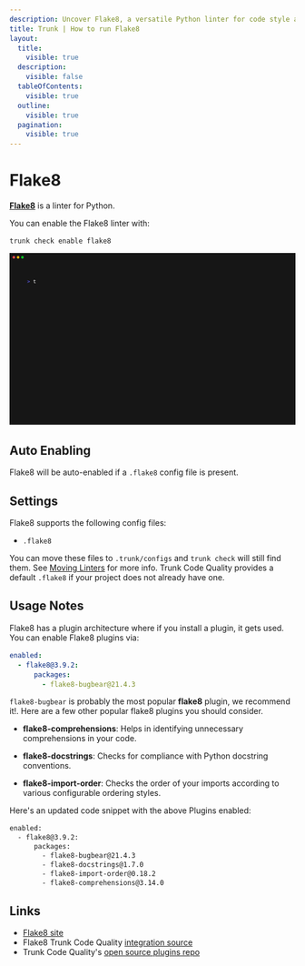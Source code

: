 ```yaml
---
description: Uncover Flake8, a versatile Python linter for code style and error checking. Flake 8 checks against PEP 8 and more, with plugin support for broader analysis.
title: Trunk | How to run Flake8
layout:
  title:
    visible: true
  description:
    visible: false
  tableOfContents:
    visible: true
  outline:
    visible: true
  pagination:
    visible: true
---
```


# Flake8

[**Flake8**](https://flake8.pycqa.org/en/latest/) is a linter for Python.

You can enable the Flake8 linter with:

```shell
trunk check enable flake8
```
![flake8 example output](/.gitbook/assets/flake8.gif)
## Auto Enabling

Flake8 will be auto-enabled if a `.flake8` config file is present.

## Settings

Flake8 supports the following config files:
* `.flake8`

You can move these files to `.trunk/configs` and `trunk check` will still find them. See [Moving Linters](../configure-linters#moving-linters) for more info.
Trunk Code Quality provides a default `.flake8` if your project does not already have one.

## Usage Notes



Flake8 has a plugin architecture where if you install a plugin, it gets used. You can enable Flake8 plugins via:

```yaml
enabled:
  - flake8@3.9.2:
      packages:
        - flake8-bugbear@21.4.3
```
`flake8-bugbear` is probably the most popular **flake8** plugin, we recommend it!. Here are a few other popular flake8 plugins you should consider.

* **flake8-comprehensions**: Helps in identifying unnecessary comprehensions in your code.

* **flake8-docstrings**: Checks for compliance with Python docstring conventions.

* **flake8-import-order**: Checks the order of your imports according to various configurable ordering styles.

Here's an updated code snippet with the above Plugins enabled:

```undefined
enabled:
  - flake8@3.9.2:
      packages:
        - flake8-bugbear@21.4.3
        - flake8-docstrings@1.7.0
        - flake8-import-order@0.18.2
        - flake8-comprehensions@3.14.0
```




## Links

- [Flake8 site](https://flake8.pycqa.org/en/latest/)
- Flake8 Trunk Code Quality [integration source](https://github.com/trunk-io/plugins/tree/main/linters/flake8)
- Trunk Code Quality's [open source plugins repo](https://github.com/trunk-io/plugins/tree/main)
